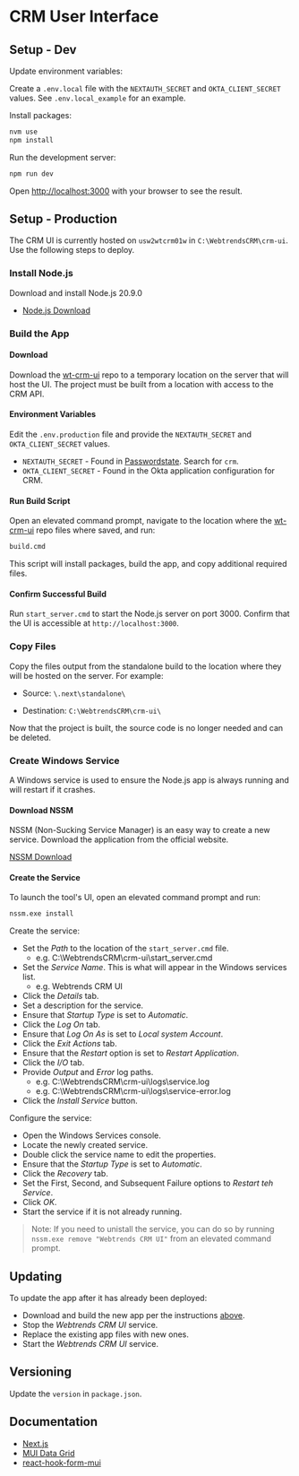 # CRM User Interface

## Setup - Dev

Update environment variables:

Create a `.env.local` file with the `NEXTAUTH_SECRET` and `OKTA_CLIENT_SECRET` values. See `.env.local_example` for an example.

Install packages:

```bash
nvm use
npm install
```

Run the development server:

```bash
npm run dev
```

Open [http://localhost:3000](http://localhost:3000) with your browser to see the result.

## Setup - Production

The CRM UI is currently hosted on `usw2wtcrm01w` in `C:\WebtrendsCRM\crm-ui`. Use the following steps to deploy.

### Install Node.js

Download and install Node.js 20.9.0

- [Node.js Download](https://nodejs.org/en/download/)

### Build the App

#### Download

Download the [wt-crm-ui](https://github.com/wt-business-apps/wt-crm-ui) repo to a temporary location on the server that will host the UI. The project must be built from a location with access to the CRM API.

#### Environment Variables

Edit the `.env.production` file and provide the `NEXTAUTH_SECRET` and `OKTA_CLIENT_SECRET` values.

- `NEXTAUTH_SECRET` - Found in [Passwordstate](https://secrets.webtrends.io/). Search for `crm`.
- `OKTA_CLIENT_SECRET` - Found in the Okta application configuration for CRM.

#### Run Build Script

Open an elevated command prompt, navigate to the location where the [wt-crm-ui](https://github.com/wt-business-apps/wt-crm-ui) repo files where saved, and run:

```bat
build.cmd
```

This script will install packages, build the app, and copy additional required files.

#### Confirm Successful Build

Run `start_server.cmd` to start the Node.js server on port 3000. Confirm that the UI is accessible at `http://localhost:3000`.

### Copy Files

Copy the files output from the standalone build to the location where they will be hosted on the server. For example:

- Source: `\.next\standalone\`

- Destination: `C:\WebtrendsCRM\crm-ui\`

Now that the project is built, the source code is no longer needed and can be deleted.

<!-- ### Configure Website

Ensure that IIS is installed.

#### Application Request Routing

Ensure that Application Request Routing version 3 has been installed on the server. If ARR has not been installed, it is available for download [here](https://www.microsoft.com/download/details.aspx?id=47333). The download site displayed by this link includes installation instructions.

To enable ARR as a proxy:

- Open _Internet Information Services (IIS) Manager_.
- In the Connections pane, select the server.
- In the Server pane, double-click _Application Request Routing Cache_.
- In the Actions pane, click _Server Proxy Settings_.
- On the Application Request Routing page, select _Enable Proxy_.
- In the Actions pane, click _Apply_. This enables ARR as a proxy at the server level.

#### Create the Website

Configure the website and application pool using Information Services (IIS) Manager.

Create a new IIS website:

- In the Connections pane, navigate to Sites and click _Add Website_.
- Provide a name for the site (e.g. Webtrends CRM UI).
- Provide the physical path to the UI (e.g. C:\WebtrendsCRM\crm-ui).
- Ensure Binding Type is `http` and Port is `80`.
- Click OK to create the website.

Disable .NET on the Application Pool:

- In the Connections pane, navigate to _Application Pools_.
- Locate the app pool for the new site.
- Select _Basic Settings_.
- Set _.NET CLR Version_ to _No Managed Code_.
- Click OK.

The app includes a `web.config` file that defines a URL Rewrite rule. Confirm the rule is being used:

- In the Connections pane, navigate to the site.
- In the Server pane, double-click _URL Rewrite_.
- There should be one inbound rule named `ReverseProxyInbound`. -->

### Create Windows Service

A Windows service is used to ensure the Node.js app is always running and will restart if it crashes.

#### Download NSSM

NSSM (Non-Sucking Service Manager) is an easy way to create a new service. Download the application from the official website.

[NSSM Download](https://nssm.cc/download)

#### Create the Service

To launch the tool's UI, open an elevated command prompt and run:

```bat
nssm.exe install
```

Create the service:

- Set the _Path_ to the location of the `start_server.cmd` file.
  - e.g. C:\WebtrendsCRM\crm-ui\start_server.cmd
- Set the _Service Name_. This is what will appear in the Windows services list.
  - e.g. Webtrends CRM UI
- Click the _Details_ tab.
- Set a description for the service.
- Ensure that _Startup Type_ is set to _Automatic_.
- Click the _Log On_ tab.
- Ensure that _Log On As_ is set to _Local system Account_.
- Click the _Exit Actions_ tab.
- Ensure that the _Restart_ option is set to _Restart Application_.
- Click the _I/O_ tab.
- Provide _Output_ and _Error_ log paths.
  - e.g. C:\WebtrendsCRM\crm-ui\logs\service.log
  - e.g. C:\WebtrendsCRM\crm-ui\logs\service-error.log
- Click the _Install Service_ button.

Configure the service:

- Open the Windows Services console.
- Locate the newly created service.
- Double click the service name to edit the properties.
- Ensure that the _Startup Type_ is set to _Automatic_.
- Click the _Recovery_ tab.
- Set the First, Second, and Subsequent Failure options to _Restart teh Service_.
- Click _OK_.
- Start the service if it is not already running.

> Note: If you need to unistall the service, you can do so by running `nssm.exe remove "Webtrends CRM UI"` from an elevated command prompt.

## Updating

To update the app after it has already been deployed:

- Download and build the new app per the instructions [above](#build-the-app).
- Stop the _Webtrends CRM UI_ service.
- Replace the existing app files with new ones.
- Start the _Webtrends CRM UI_ service.

## Versioning

Update the `version` in `package.json`.

## Documentation

- [Next.js](https://nextjs.org/docs)
- [MUI Data Grid](https://mui.com/x/react-data-grid/)
- [react-hook-form-mui](https://www.npmjs.com/package/react-hook-form-mui)
